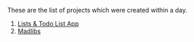 These are the list of projects which were created within a day. 

1. [Lists & Todo List App](https://github.com/VishalxRana/One-Day-Builds-Python-Projects-/tree/main/Lists-and-Todo-list-CLI-App)
2. [Madlibs](https://github.com/VishalxRana/One-Day-Builds-Python-Projects-/tree/main/Madlibs)